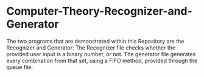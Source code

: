 # Computer-Theory-Recognizer-and-Generator
The two programs that are demonstrated within this Repository are the Recognizer and Generator:
The Recognizer file checks whether the provided user input is a binary number, or not.
The generator file generates every combination from that set, using a FIFO method, provided through the queue file.
